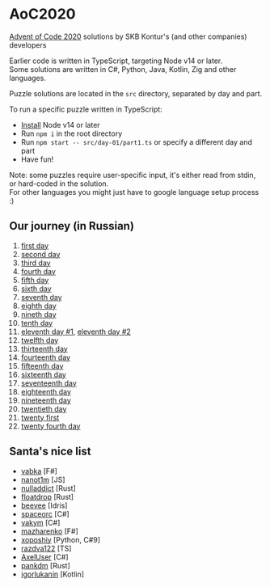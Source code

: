 # AoC2020

[Advent of Code 2020](https://adventofcode.com/2020) solutions by SKB Kontur's (and other companies) developers

Earlier code is written in TypeScript, targeting Node v14 or later.  
Some solutions are written in C#, Python, Java, Kotlin, Zig and other languages.

Puzzle solutions are located in the `src` directory, separated by day and part.

To run a specific puzzle written in TypeScript:

- [Install](https://nodejs.org/en/download/) Node v14 or later
- Run `npm i` in the root directory
- Run `npm start -- src/day-01/part1.ts` or specify a different day and part
- Have fun!

Note: some puzzles require user-specific input, it's either read from stdin, or hard-coded in the solution.  
For other languages you might just have to google language setup process :)

## Our journey (in Russian)

1. [first day](https://www.youtube.com/watch?v=ETMtuM-M05o)
2. [second day](https://www.youtube.com/watch?v=Kg5aTsjLxXc)
3. [third day](https://www.youtube.com/watch?v=y8ADcBTnrNg)
4. [fourth day](https://www.youtube.com/watch?v=ntnxIphcbO4)
5. [fifth day](https://www.youtube.com/watch?v=UyGe_FQa5YQ)
6. [sixth day](https://www.youtube.com/watch?v=x2Pe-bDR_nc)
7. [seventh day](https://www.youtube.com/watch?v=lrQ8b5CewRs)
8. [eighth day](https://www.youtube.com/watch?v=mTdHaH_Scvk)
9. [nineth day](https://www.youtube.com/watch?v=4ngb1yp5rjM)
10. [tenth day](https://www.youtube.com/watch?v=kckDA5jft8E)
11. [eleventh day #1](https://www.youtube.com/watch?v=sXP2Glf1u1M), [eleventh day #2](https://www.youtube.com/watch?v=lmIlB-4i_c0)
12. [twelfth day](https://www.youtube.com/watch?v=KZTKXT-2Kns)
13. [thirteenth day](https://www.youtube.com/watch?v=0B0zWyirtnk)
14. [fourteenth day](https://www.youtube.com/watch?v=x_pDR-Xyv2Q)
15. [fifteenth day](https://www.youtube.com/watch?v=AqygTmx0-ek)
16. [sixteenth day](https://www.youtube.com/watch?v=ytpWst8s2zk)
17. [seventeenth day](https://www.youtube.com/watch?v=h1GlJNKWRqg&list)
18. [eighteenth day](https://www.youtube.com/watch?v=jLq4bzEUqBM&list)
19. [nineteenth day](https://www.youtube.com/watch?v=PHB2XryV0HM)
20. [twentieth day]()
21. [twenty first](https://www.youtube.com/watch?v=YmC0Hlz5vhk&list)
24. [twenty fourth day](https://www.youtube.com/watch?v=E5E5Z2rgSz4)

## Santa's nice list

- [vabka](https://github.com/vabka/aoc2020) [F#]
- [nanot1m](https://github.com/nanot1m/adventofcode2020) [JS]
- [nulladdict](https://github.com/nulladdict/aoc-2020) [Rust]
- [floatdrop](https://github.com/floatdrop/aoc) [Rust]
- [beevee](https://github.com/beevee/advent2020) [Idris]
- [spaceorc](https://github.com/spaceorc/aoc2020) [C#]
- [vakym](https://github.com/vakym/aoc2020.git) [C#]
- [mazharenko](https://github.com/mazharenko/aoc2020) [F#]
- [xoposhiy](https://github.com/xoposhiy/AoC2020) [Python, C#9]
- [razdva122](https://github.com/Razdva122/Advent-of-code-2020) [TS]
- [AxelUser](https://github.com/AxelUser/AdventOfCode2020) [C#]
- [pankdm](https://github.com/pankdm/adventofcode-2020) [Rust]
- [igorlukanin](https://github.com/igorlukanin/advent-of-code) [Kotlin]

